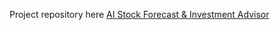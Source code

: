 Project repository here
[AI Stock Forecast & Investment Advisor](https://github.com/Islam29632/WSP_Grad_Project/tree/main)